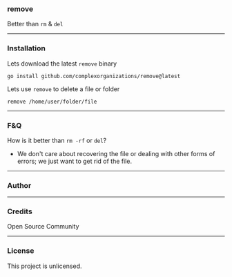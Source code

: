 ### remove

Better than `rm` & `del`

---
### Installation
Lets download the latest `remove` binary
```
go install github.com/complexorganizations/remove@latest
```
Lets use `remove` to delete a file or folder
```
remove /home/user/folder/file
```

---
### F&Q
How is it better than `rm -rf` or `del`?
- We don't care about recovering the file or dealing with other forms of errors; we just want to get rid of the file.

---
### Author

---	
### Credits
Open Source Community

---
### License

This project is unlicensed.

